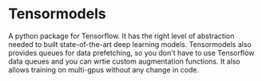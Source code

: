 # Tensormodels
A python package for Tensorflow. It has the right level of abstraction needed to built state-of-the-art deep learning models. Tensormodels also provides queues for data prefetching, so you don't have to use Tensorflow data queues and you can wrtie custom augmentation functions. It also allows training on multi-gpus without any change in code.   
